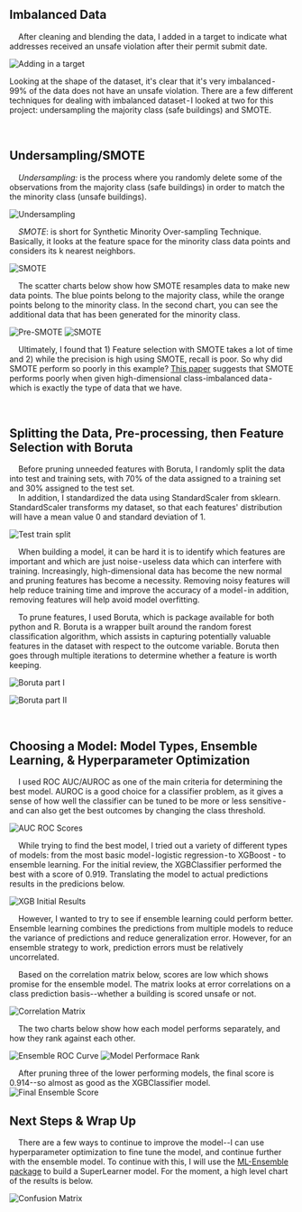 
## Imbalanced Data

&nbsp;&nbsp;&nbsp;&nbsp;After cleaning and blending the data, I added in a target to indicate what addresses received an unsafe violation after their permit submit date.

![Adding in a target](https://github.com/heavenstobetsy/PhillyConstruction/blob/master/Charts/target.png)

Looking at the shape of the dataset, it's clear that it's very imbalanced - 99% of the data does not have an unsafe violation. There are a few different techniques for dealing with imbalanced dataset - I looked at two for this project: undersampling the majority class (safe buildings) and SMOTE.

<p>
 &nbsp;
    </p>
    
## Undersampling/SMOTE

&nbsp;&nbsp;&nbsp;&nbsp;*Undersampling:* is the process where you randomly delete some of the observations from the majority class (safe buildings) in order to match the the minority class (unsafe buildings).

![Undersampling](https://github.com/heavenstobetsy/PhillyConstruction/blob/master/Charts/undersampling.png)

&nbsp;&nbsp;&nbsp;&nbsp;*SMOTE*: is short for Synthetic Minority Over-sampling Technique. Basically, it looks at the feature space for the minority class data points and considers its k nearest neighbors.

![SMOTE](https://github.com/heavenstobetsy/PhillyConstruction/blob/master/Charts/smote_gist.png)

&nbsp;&nbsp;&nbsp;&nbsp;The scatter charts below show how SMOTE resamples data to make new data points. The blue points belong to the majority class, while the orange points belong to the minority class. In the second chart, you can see the additional data that has been generated for the minority class.

![Pre-SMOTE](https://github.com/heavenstobetsy/PhillyConstruction/blob/master/Charts/pre_smote.png)
![SMOTE](https://github.com/heavenstobetsy/PhillyConstruction/blob/master/Charts/smote.png)


&nbsp;&nbsp;&nbsp;&nbsp;Ultimately, I found that 1) Feature selection with SMOTE takes a lot of time and 2) while the precision is high using SMOTE, recall is poor. So why did SMOTE perform so poorly in this example? [This paper](https://bmcbioinformatics.biomedcentral.com/articles/10.1186/1471-2105-14-106) suggests that SMOTE performs poorly when given high-dimensional class-imbalanced data - which is exactly the type of data that we have.

<p>
 &nbsp;
    </p>
    
    
## Splitting the Data, Pre-processing, then Feature Selection with Boruta

&nbsp;&nbsp;&nbsp;&nbsp;Before pruning unneeded features with Boruta, I randomly split the data into test and training sets, with 70% of the data assigned to a training set and 30% assigned to the test set.  
&nbsp;&nbsp;&nbsp;&nbsp;In addition, I standardized the data using StandardScaler from sklearn.   StandardScaler transforms my dataset, so that each features' distribution will have a mean value 0 and standard deviation of 1. 


![Test train split](https://github.com/heavenstobetsy/PhillyConstruction/blob/master/Charts/test_train.png)

&nbsp;&nbsp;&nbsp;&nbsp;When building a model, it can be hard it is to identify which features are important and which are just noise - useless data which can interfere with training. Increasingly, high-dimensional data has become the new normal and pruning features has become a necessity. Removing noisy features will help reduce training time and improve the accuracy of a model - in addition, removing features will help avoid  model overfitting.

&nbsp;&nbsp;&nbsp;&nbsp;To prune features, I used Boruta, which is package available for both python and R. Boruta is a wrapper built around the random forest classification algorithm, which assists in capturing potentially valuable features in the dataset with respect to the outcome variable. Boruta then goes through multiple iterations to determine whether a feature is worth keeping.

![Boruta part I](https://github.com/heavenstobetsy/PhillyConstruction/blob/master/Charts/boruta_gist1.png)

![Boruta part II](https://github.com/heavenstobetsy/PhillyConstruction/blob/master/Charts/boruta_gist2.png)


<p>
 &nbsp;
    </p>


## Choosing a Model: Model Types, Ensemble Learning, & Hyperparameter Optimization 

&nbsp;&nbsp;&nbsp;&nbsp;I used ROC AUC/AUROC as one of the main criteria for determining the best model. AUROC is a good choice for a classifier problem, as it gives a sense of how well the classifier can be tuned to be more or less sensitive - and can also get the best outcomes by changing the class threshold.

![AUC ROC Scores](https://raw.githubusercontent.com/heavenstobetsy/PhillyConstruction/master/Charts/Model%20Scores%20(ROC-AUC).png)

&nbsp;&nbsp;&nbsp;&nbsp;While trying to find the best model, I tried out a variety of different types of models:  from the most basic model - logistic regression - to XGBoost - to ensemble learning. For the initial review, the XGBClassifier performed the best with a score of 0.919. Translating the model to actual predictions results in the predicions below.

![XGB Initial Results](https://raw.githubusercontent.com/heavenstobetsy/PhillyConstruction/master/Charts/XGB%20Initial%20Results.png)


&nbsp;&nbsp;&nbsp;&nbsp;However, I wanted to try to see if ensemble learning could perform better. Ensemble learning combines the predictions from multiple models to reduce the variance of predictions and reduce generalization error. However, for an ensemble strategy to work, prediction errors must be relatively uncorrelated.

&nbsp;&nbsp;&nbsp;&nbsp;Based on the correlation matrix below, scores are low which shows promise for the ensemble model.  The matrix looks at error correlations on a class prediction basis--whether a building is scored unsafe or not.

![Correlation Matrix](https://raw.githubusercontent.com/heavenstobetsy/PhillyConstruction/master/Charts/Correlation_matrix.png)

&nbsp;&nbsp;&nbsp;&nbsp;The two charts below show how each model performs separately, and how they rank against each other.

![Ensemble ROC Curve](https://raw.githubusercontent.com/heavenstobetsy/PhillyConstruction/master/Charts/Emsemble_ROC_Curve.png)
![Model Performace Rank](https://raw.githubusercontent.com/heavenstobetsy/PhillyConstruction/master/Charts/model_performance_rank.png)

&nbsp;&nbsp;&nbsp;&nbsp;After pruning three of the lower performing models, the final score is 0.914--so almost as good as the XGBClassifier model.  
![Final Ensemble Score](https://raw.githubusercontent.com/heavenstobetsy/PhillyConstruction/master/Charts/Final_Ensemble_Score.png)

## Next Steps & Wrap Up

&nbsp;&nbsp;&nbsp;&nbsp;There are a few ways to continue to improve the model--I can use hyperparameter optimization to fine tune the model, and continue further with the ensemble model. To continue with this,  I will use the [ML-Ensemble package](http://ml-ensemble.com/info/index.html#) to build a SuperLearner model. For the moment, a high level chart of the results is below.

![Confusion Matrix](https://github.com/heavenstobetsy/PhillyConstruction/blob/master/Charts/confusion_matrix.png)


